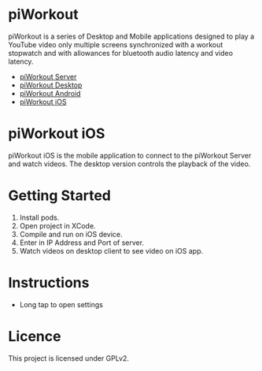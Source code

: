 # piWorkout

piWorkout is a series of Desktop and Mobile applications designed to play a YouTube video only multiple screens synchronized with a workout stopwatch and with allowances for bluetooth audio latency and video latency.

- [piWorkout Server](https://github.com/bcartfall/piworkout-server)
- [piWorkout Desktop](https://github.com/bcartfall/piworkout-desktop)
- [piWorkout Android](https://github.com/bcartfall/piworkout-android)
- [piWorkout iOS](https://github.com/bcartfall/piworkout-ios)

# piWorkout iOS 

piWorkout iOS is the mobile application to connect to the piWorkout Server and watch videos. The desktop version controls the playback of the video.

# Getting Started

1. Install pods.
2. Open project in XCode.
3. Compile and run on iOS device.
3. Enter in IP Address and Port of server.
4. Watch videos on desktop client to see video on iOS app.

# Instructions

- Long tap to open settings

# Licence

This project is licensed under GPLv2.